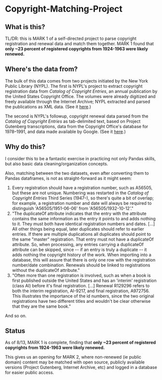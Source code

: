# Copyright-Matching-Project

## What is this?
TL/DR: this is MARK 1 of a self-directed project to parse copyright registration and renewal data and match them together. MARK 1 found that **only ~23 percent of registered copyrights from 1924-1963 were likely renewed.**

## Where's the data from?
The bulk of this data comes from two projects initiated by the New York Public Library (NYPL). The first is NYPL's project to extract copyright registration data from *Catalog of Copyright Entries*, an annual publication by the United States Copyright Office. The volumes were already digitized and freely available through the Internet Archive; NYPL extracted and parsed the publications as XML data. (See it [here](https://github.com/NYPL/catalog_of_copyright_entries_project).)

The second is NYPL's followup, copyright renewal data parsed from the *Catalog of Copyright Entries* as tab-delimited text, based on Project Gutenberg transcriptions, data from the Copyright Office's database for 1978–1991, and data made available by Google. (See it [here](https://github.com/NYPL/cce-renewals/).)

## Why do this?
I consider this to be a fantastic exercise in practicing not only Pandas skills, but also basic data cleaning/organization concepts.

Also, matching between the two datasets, even after converting them to Pandas dataframes, is not as straight-forward as it might seem:

1. Every registration should have a registration number, such as A56505, but these are not unique. Numbering was restarted in the *Catalog of Copyright Entries* Third Series (1947–), so there's quite a bit of overlap; for example, a registration number and date will always be required to distinguish 'A56505/1951-06-06' from 'A56505/1932-10-12'."
2. "The duplicateOf attribute indicates that the entry with the attribute contains the same information as the entry it points to and adds nothing to it. They must both have identical registration numbers and dates. \[...] All other things being equal, later duplicates should refer to earlier entries. If there are multiple duplications all duplicates should point to the same "master" registration. That entry must not have a duplicateOf attribute. So, when processing, any entries carrying a duplicateOf attribute can be skipped, since -- if an entry is truly a duplicate -- it adds nothing the copyright history of the work. When importing into a database, this will assure that there is only one row with the registration number/date combination. Renewals should be linked to registrations without the duplicateOf attribute."
3. "Often more than one registration is involved, such as when a book is first published outside the United States and has an 'interim' registration (class AI) before it's final registration. \[...] Renewal R129296 refers to both the interim registration, AI-9217, and final registration, A972756. This illustrates the importance of the id numbers, since the two original registrations have two different titles and wouldn't be clear otherwise that they are the same book."

And so on.

## Status
As of 8/13, MARK 1 is complete, finding that **only ~23 percent of registered copyrights from 1924-1963 were likely renewed.**

This gives us an opening for MARK 2, where non-renewed (ie public domain) content may be matched with open source, publicly available versions (Project Gutenberg, Internet Archive, etc) and logged in a database for easier public access.
